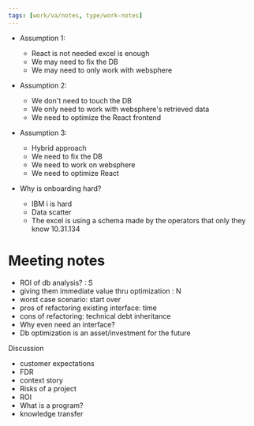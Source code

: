 ```yaml
---
tags: [work/va/notes, type/work-notes]
---
```


- Assumption 1: 
	- React is not needed excel is enough
	- We may need to fix the DB
	- We may need to only work with websphere
- Assumption 2:
	- We don't need to touch the DB
	- We only need to work with websphere's retrieved data
	- We need to optimize the React frontend
- Assumption 3:
	- Hybrid approach
	- We need to fix the DB
	- We need to work on websphere
	- We need to optimize React

- Why is onboarding hard?
	- IBM i is hard
	- Data scatter
	- The excel is using a schema made by the operators that only they know
10.31.134
# Meeting notes

- ROI of db analysis? : S
- giving them immediate value thru optimization : N
- worst case scenario: start over
- pros of refactoring existing interface: time
- cons of refactoring: technical debt inheritance
- Why even need an interface?
- Db optimization is an asset/investment for the future

Discussion

- customer expectations
- FDR
- context story
- Risks of a project
- ROI
- What is a program?
- knowledge transfer